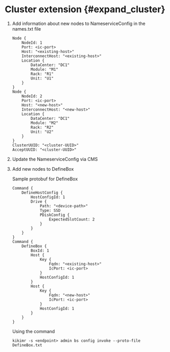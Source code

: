 # Cluster extension {#expand_cluster}

1) Add information about new nodes to NameserviceConfig in the names.txt file

    ```
    Node {
        NodeId: 1
        Port: <ic-port>
        Host: "<existing-host>"
        InterconnectHost: "<existing-host>"
        Location {
            DataCenter: "DC1"
            Module: "M1"
            Rack: "R1"
            Unit: "U1"
        }
    }
    Node {
        NodeId: 2
        Port: <ic-port>
        Host: "<new-host>"
        InterconnectHost: "<new-host>"
        Location {
            DataCenter: "DC1"
            Module: "M2"
            Rack: "R2"
            Unit: "U2"
        }
    }
    ClusterUUID: "<cluster-UUID>"
    AcceptUUID: "<cluster-UUID>"
    ```

2) Update the NameserviceConfig via CMS

3) Add new nodes to DefineBox

    Sample protobuf for DefineBox

    ```
    Command {
        DefineHostConfig {
            HostConfigId: 1
            Drive {
                Path: "<device-path>"
                Type: SSD
                PDiskConfig {
                    ExpectedSlotCount: 2
                }
            }
        }
    }
    Command {
        DefineBox {
            BoxId: 1
            Host {
                Key {
                    Fqdn: "<existing-host>"
                    IcPort: <ic-port>
                }
                HostConfigId: 1
            }
            Host {
                Key {
                    Fqdn: "<new-host>"
                    IcPort: <ic-port>
                }
                HostConfigId: 1
            }
        }
    }
    ```

    Using the command

    ```
    kikimr -s <endpoint> admin bs config invoke --proto-file DefineBox.txt
    ```
